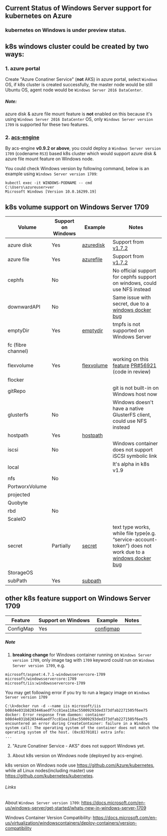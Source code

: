 ## Current Status of Windows Server support for kubernetes on Azure
### kubernetes on Windows is **under preview** status.

## k8s windows cluster could be created by two ways:
### 1. azure portal
Create "Azure Conatiner Service" (**not** AKS) in azure portal, select `Windows` OS, if k8s cluster is created successfully, the master node would be still Ubuntu OS, agent node would be `Windows Server 2016 DataCenter`.
##### Note: 
azure disk & azure file mount feature is **not** enabled on this because it's using `Windows Server 2016 DataCenter` OS, only `Windows Server version 1709` is supported for these two features.

### 2. [acs-engine](https://github.com/Azure/acs-engine)
By acs-engine **v0.9.2 or above**, you could deploy a `Windows Server version 1709` (codename `RS3`) based k8s cluster which would support azure disk & azure file mount feature on Windows node. 

You could check Windows version by following command, below is an example using `Windows Server version 1709`:
```
kubectl exec -it WINDOWS-PODNAME -- cmd
C:\Users\azureuser>ver
Microsoft Windows [Version 10.0.16299.19]
```

## k8s volume support on Windows Server 1709
| Volume | Support on Windows | Example | Notes |
| ---- | ---- | ---- | ---- |
| azure disk | Yes | [azuredisk](https://github.com/andyzhangx/Demo/tree/master/windows/azuredisk) | Support from [v1.7.2](https://github.com/Azure/kubernetes/tree/acs-v1.7.2-1) |
| azure file | Yes | [azurefile](https://github.com/andyzhangx/Demo/tree/master/windows/azurefile) | Support from [v1.7.2](https://github.com/Azure/kubernetes/tree/acs-v1.7.2-1) |
| cephfs | No |  | No official support for cephfs support on windows, could use NFS instead |
| downwardAPI | No |  | Same issue with secret, due to a [windows docker bug](https://github.com/kubernetes/kubernetes/issues/52419) |
| emptyDir | Yes | [emptydir](https://github.com/andyzhangx/Demo/tree/master/windows/emptydir) | tmpfs is not supported on Windows Server |
| fc (fibre channel) |  |  |  |
| flexvolume | Yes | [flexvolume](https://github.com/andyzhangx/Demo/tree/master/windows/flexvolume) | working on this [feature](https://github.com/kubernetes/kubernetes/issues/56875) [PR#56921](https://github.com/kubernetes/kubernetes/pull/56921) (code in review) |
| flocker |  |  |  |
| gitRepo |  |  | git is not built-in on Windows host now |
| glusterfs | No |  | Windows doesn't have a native GlusterFS client, could use NFS instead |
| hostpath | Yes | [hostpath](https://github.com/andyzhangx/Demo/tree/master/windows/hostpath) |  |
| iscsi | No |  | Windows container does not support iSCSI symbolic link |
| local |  |  | It's alpha in k8s v1.9 |
| nfs | No |  |  |
| PortworxVolume |  |  |  |
| projected |  |  |  |
| Quobyte |  |  |  |
| rbd | No |  |  |
| ScaleIO |  |  |  |
| secret | Partially | [secret](https://github.com/andyzhangx/Demo/tree/master/windows/secret) | text type works, while file type(e.g. “service-account-token”) does not work due to a [windows docker bug](https://github.com/kubernetes/kubernetes/issues/52419)  |
| StorageOS |  |  |  |
| subPath | Yes | [subpath](https://github.com/andyzhangx/Demo/tree/master/windows/subpath) |  |

## other k8s feature support on Windows Server 1709
| Feature | Support on Windows | Example | Notes |
| ---- | ---- | ---- | ---- |
| ConfigMap | Yes | [configmap](https://github.com/andyzhangx/Demo/tree/master/windows/configmap) |  |

##### Note
1. **breaking change** for Windows container running on `Windows Server version 1709`, only image tag with `1709` keyword could run on `Windows Server version 1709`, e.g.
```
microsoft/aspnet:4.7.1-windowsservercore-1709
microsoft/windowsservercore:1709
microsoft/iis:windowsservercore-1709
```

You may get following error if you try to run a legacy image on `Windows Server version 1709`
```
C:\k>docker run -d --name iis microsoft/iis
b08d4e031b8203446aedf7cc81ea110ac55009293ded373dfab2271505f6ee75
docker: Error response from daemon: container b08d4e031b8203446aedf7cc81ea110ac55009293ded373dfab2271505f6ee75 encountered an error during CreateContainer: failure in a Windows system call: The operating system of the container does not match the operating system of the host. (0xc0370101) extra info:
...
```

2. "Azure Conatiner Service - AKS" does not support Windows yet.

3. About k8s version on Windows node (deployed by acs-engine).

k8s version on Windows node use https://github.com/Azure/kubernetes, while all Linux nodes(including master) use https://github.com/kubernetes/kubernetes.

###### Links
About `Windows Server version 1709`: https://docs.microsoft.com/en-us/windows-server/get-started/whats-new-in-windows-server-1709

Windows Container Version Compatibility:
https://docs.microsoft.com/en-us/virtualization/windowscontainers/deploy-containers/version-compatibility
